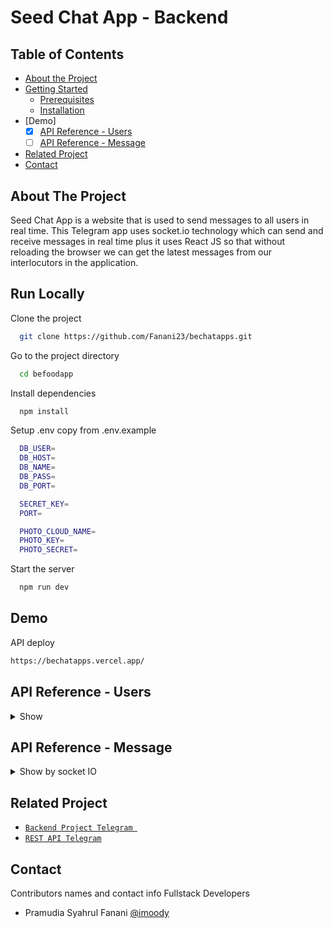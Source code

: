 # Seed Chat App - Backend

## Table of Contents

- [About the Project](#about-the-project)
- [Getting Started](#getting-started)
  - [Prerequisites](#prerequisites)
  - [Installation](#installation)
- [Demo]
  - [x] [API Reference - Users](#api-reference---users)
  - [ ] [API Reference - Message](#api-reference---message)
- [Related Project](#related-project)
- [Contact](#contact)

## About The Project

Seed Chat App is a website that is used to send messages to all users in real time. This Telegram app uses socket.io technology which can send and receive messages in real time plus it uses React JS so that without reloading the browser we can get the latest messages from our interlocutors in the application.

## Run Locally

Clone the project

```bash
  git clone https://github.com/Fanani23/bechatapps.git
```

Go to the project directory

```bash
  cd befoodapp
```

Install dependencies

```bash
  npm install
```

Setup .env copy from .env.example

```bash
  DB_USER=
  DB_HOST=
  DB_NAME=
  DB_PASS=
  DB_PORT=

  SECRET_KEY=
  PORT=

  PHOTO_CLOUD_NAME=
  PHOTO_KEY=
  PHOTO_SECRET=
```

Start the server

```bash
  npm run dev
```

## Demo

API deploy

```bash
https://bechatapps.vercel.app/
```

## API Reference - Users

<details>
<summary>Show</summary>
<br>

#### Register

```
  POST /users/register
```

Field body form

| Field      | Type     | Description                     |
| :--------- | :------- | :------------------------------ |
| `name`     | `string` | **Required**. name              |
| `email`    | `string` | **Required**. with format email |
| `password` | `string` | **Required**. password          |

Response 200

```json
{
  "success": true,
  "statusCode": 200,
  "data": {
    "email": "virtuous@gmail.com"
  },
  "message": "register success please check your email"
}
```

#### Login

```
  POST /users/login
```

Field body form

| Field      | Type     | Description                     |
| :--------- | :------- | :------------------------------ |
| `email`    | `string` | **Required**. with format email |
| `password` | `string` | **Required**. password          |

Response 200

```json
{
  "success": true,
  "statusCode": 200,
  "data": {
    "id": "7d31d6e5-acbb-450e-8f81-966b91788b69",
    "username": "Virtuous",
    "email": "virtuous@gmail.com",
    "photo": "https://res.cloudinary.com/dnu5su7ft/image/upload/v1674072858/telegram-app/Group_1233_zwi1oy.png",
    "token": "eyJhbGciOiJIUzI1NiIsInR5cCI6IkpXVCJ9.eyJpZCI6IjdkMzFkNmU1LWFjYmItNDUwZS04ZjgxLTk2NmI5MTc4OGI2OSIsInVzZXJuYW1lIjoiSGVsbWkgUHJhZGl0YSIsImVtYWlsIjoiaGVsbWlwcmFkaXRhYUBnbWFpbC5jb20iLCJpYXQiOjE2NzQ0MzA5NTUsImV4cCI6MTY3NDQzNDU1NX0.DZ0MfjPAL_blE1Hd_c6BQy7Y7kDZxLJZ897FztYRNzc",
    "refreshToken": "eyJhbGciOiJIUzI1NiIsInR5cCI6IkpXVCJ9.eyJpZCI6IjdkMzFkNmU1LWFjYmItNDUwZS04ZjgxLTk2NmI5MTc4OGI2OSIsInVzZXJuYW1lIjoiSGVsbWkgUHJhZGl0YSIsImVtYWlsIjoiaGVsbWlwcmFkaXRhYUBnbWFpbC5jb20iLCJpYXQiOjE2NzQ0MzA5NTUsImV4cCI6MTY3NDUxNzM1NX0.vDJ6FTYxSRV-OyQUG-iperinVnxG1WBdL9BGUFJnAqc"
  },
  "message": "login success"
}
```

#### Edit profile user

```
  PUT /users/edit
```

Field auth

| Field    | Type     | Description                             |
| :------- | :------- | :-------------------------------------- |
| `bearer` | `string` | **Required**. token from response login |

Field body form

| Field   | Type     | Description         |
| :------ | :------- | :------------------ |
| `name`  | `string` | **Required**. name  |
| `email` | `string` | **Required**. city  |
| `photo` | `file`   | **Required**. photo |

Response 200

```json
{
  "success": true,
  "statusCode": 200,
  "data": {
    "id": "7d31d6e5-acbb-450e-8f81-966b91788b69",
    "email": "virtuous@gmail.com",
    "photo": "https://res.cloudinary.com/dnu5su7ft/image/upload/v1674072858/telegram-app/Group_1233_zwi1oy.png"
  },
  "message": "update data users success"
}
```

#### Get all users

```
  GET /users/all
```

Response 200

```json
{
  "success": true,
  "statusCode": 200,
  "data": [
    {
      "id": "c6ccebf5-99dc-4851-b910-4b40075d7739",
      "username": "Virtuous",
      "email": "virtuous@gmail.com",
      "password": "$2a$10$5xP2gEbwZeJjTKJls8xV3.vhkNwb7Fzbced4hTQwf6bVxgcgvZs4u",
      "photo": "https://res.cloudinary.com/dnu5su7ft/image/upload/v1672552579/default_profile.png"
    },
    {
      "id": "496f43b2-b462-4279-a340-18cbead5a092",
      "username": "Sterben",
      "email": "sterben@gmail.com",
      "password": "$2a$10$qkIckXl/bwtNR71UJjHBzenCur9ZW9Ui7gq6Jif3SS38fCfM6eu6e",
      "photo": "https://res.cloudinary.com/dnu5su7ft/image/upload/v1672552579/default_profile.png"
    }
  ],
  "message": "get all users success"
}
```

</details>

## API Reference - Message

<details>
<summary>Show by socket IO</summary>
<br>

</details>

## Related Project

- [`Backend Project Telegram `](https://github.com/Fanani23/bechatapps)
- [`REST API Telegram`](https://bechatapps.vercel.app/)

## Contact

Contributors names and contact info Fullstack Developers

- Pramudia Syahrul Fanani [@imoody](https://github.com/Fanani23/)
